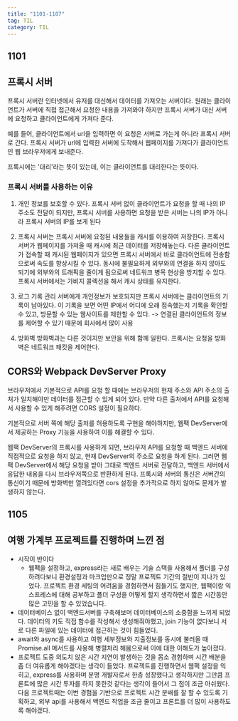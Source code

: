 ```yaml
---
title: "1101-1107"
tag: TIL
category: TIL
---
```


## 1101

## 프록시 서버

프록시 서버란 인터넷에서 유저를 대신해서 데이터를 가져오는 서버이다. 원래는 클라이언트가 서버에 직접 접근해서 요청한 내용을 가져와야 하지만 프록시 서버가 대신 서버에 요청하고 클라이언트에게 가져다 준다.

예를 들어, 클라이언트에서 url을 입력하면 이 요청은 서버로 가는게 아니라 프록시 서버로 간다. 프록시 서버가 url에 입력한 서버에 도착해서 웹페이지를 가져다가 클라이언트인 웹 브라우저에게 보내준다.

프록시에는 '대리'라는 뜻이 있는데, 이는 클라이언트를 대리한다는 뜻이다.

### 프록시 서버를 사용하는 이유

1. 개인 정보를 보호할 수 있다.
   프록시 서버 없이 클라이언트가 요청을 할 때 나의 IP 주소도 전달이 되지만, 프록시 서버를 사용하면 요청을 받은 서버는 나의 IP가 아니라 프록시 서버의 IP를 보게 된다

2. 프록시 서버는 프록시 서버에 요청된 내용들을 캐시를 이용하여 저장한다.
   프록시 서버가 웹페이지를 가져올 때 캐시에 최근 데이터를 저장해놓는다.
   다른 클라이언트가 접속할 때 캐시된 웹페이지가 있으면 프록시 서버에서 바로 클라이언트에 전송함으로써 속도를 향상시킬 수 있다.
   동시에 불필요하게 외부와의 연결을 하지 않아도 되기에 외부와의 트래픽을 줄이게 됨으로써 네트워크 병목 현상을 방지할 수 있다.
   프록시 서버에서는 가비지 콜렉션을 해서 캐시 상태를 유지한다.

3. 로그 기록 관리
   서버에게 개인정보가 보호되지만 프록시 서버에는 클라이언트의 기록이 남아있다.
   이 기록을 보면 어떤 IP에서 어디에 오래 접속했는지 기록을 확인할 수 있고, 방문할 수 있는 웹사이트를 제한할 수 있다.
   -> 연결된 클라이언트의 정보를 제어할 수 있기 때문에 회사에서 많이 사용

4. 방화벽
   방화벽과는 다른 것이지만 보안을 위해 함께 일한다. 프록시는 요청을 방화벽은 네트워크 패킷을 제어한다.

## CORS와 Webpack DevServer Proxy

브라우저에서 기본적으로 API를 요청 할 때에는 브라우저의 현재 주소와 API 주소의 출처가 일치해야만 데이터를 접근할 수 있게 되어 있다. 만약 다른 출처에서 API를 요청해서 사용할 수 있게 해주려면 CORS 설정이 필요하다.

기본적으로 서버 쪽에 해당 출처를 허용하도록 구현을 해야하지만, 웹팩 DevServer에서 제공하는 Proxy 기능을 사용하여 이를 해결할 수 있다.

웹팩 DevServer의 프록시를 사용하게 되면, 브라우저 API를 요청할 때 백엔드 서버에 직접적으로 요청을 하지 않고, 현재 DevServer의 주소로 요청을 하게 된다. 그러면 웹팩 DevServer에서 해당 요청을 받아 그대로 백엔드 서버로 전달하고, 백엔드 서버에서 응답한 내용을 다시 브라우저쪽으로 반환하게 된다. 프록시와 서버의 통신은 서버간의 통신이기 때문에 방화벽만 열려있다면 cors 설정을 추가적으로 하지 않아도 문제가 발생하지 않는다.

## 1105

## 여행 가계부 프로젝트를 진행하며 느낀 점

- 시작이 반이다
  - 웹팩을 설정하고, express라는 새로 배우는 기술 스택을 사용해서 폴더를 구성하려다보니 환경설정과 마크업만으로 정말 프로젝트 기간의 절반이 지나가 있었다. 프로젝트 환경 세팅의 어려움을 경험하면서 힘들기도 했지만, 웹팩이랑 익스프레스에 대해 공부하고 폴더 구성을 어떻게 할지 생각하면서 짧은 시간동안 많은 고민을 할 수 있었습니다.
- 데이터베이스 없이 백엔드서버를 구축해보며 데이터베이스의 소중함을 느끼게 되었다.
  데이터의 키도 직접 함수를 작성해서 생성해줘야했고, join 기능이 없다보니 서로 다른 파일에 있는 데이터에 접근하는 것이 힘들었다.
- await와 async를 사용하고 여행 세부정보와 지출정보를 동시에 불러올 때 Promise.all 메서드를 사용해 병렬처리 해봄으로써 이에 대한 이해도가 높아졌다.
- 프로젝트 도중 의도치 않은 시간 지연이 발생하는 것을 몸소 경험하며 시간 배분을 좀 더 여유롭게 해야겠다는 생각이 들었다.
  프로젝트를 진행하면서 웹팩 설정을 익히고, express를 사용하며 분명 개발자로서 한층 성장했다고 생각하지만 그만큼 프론트에 많은 시간 투자를 하지 못한것 같다는 생각이 들어서 그 점이 조금 아쉬웠다. 다음 프로젝트때는 이번 경험을 기반으로 프로젝트 시간 분배를 잘 할 수 있도록 기획하고, 외부 api를 사용해서 백엔드 작업을 조금 줄이고 프론트를 더 많이 사용하도록 해야겠다.
